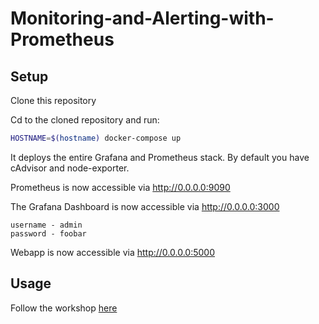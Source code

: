 # Monitoring-and-Alerting-with-Prometheus

## Setup
Clone this repository

Cd to the cloned repository and run:

```bash
HOSTNAME=$(hostname) docker-compose up
```

It deploys the entire Grafana and Prometheus stack. By default you have cAdvisor and node-exporter.

Prometheus is now accessible via http://0.0.0.0:9090

The Grafana Dashboard is now accessible via http://0.0.0.0:3000
```
username - admin
password - foobar
```
Webapp is now accessible via http://0.0.0.0:5000

## Usage 
Follow the workshop [here](https://github.com/una-ai-mlops-agency/monitoring-and-alerting-with-prometheus/tree/main/steps)
